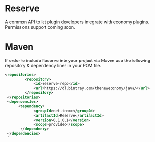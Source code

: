 # Reserve

A common API to let plugin developers integrate with economy plugins. Permissions support coming soon.


# Maven

If order to include Reserve into your project via Maven use the following repository & dependency lines in your POM file.

```xml
<repositories>
         <repository>
             <id>reserve-repo</id>
             <url>https://dl.bintray.com/theneweconomy/java/</url>
         </repository>
 </repositories>
 <dependencies>
      <dependency>
             <groupId>net.tnemc</groupId>
             <artifactId>Reserve</artifactId>
             <version>0.1.0.1</version>
             <scope>provided</scope>
       </dependency>
 </dependencies>
 `